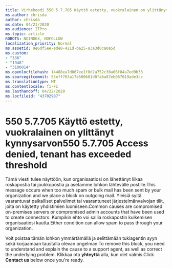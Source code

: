 ```yaml
---
title: Virhekoodi 550 5.7.705 Käyttö estetty, vuokralainen on ylittänyt kynnysarvon
ms.author: chrisda
author: chrisda
ms.date: 04/21/2020
ms.audience: ITPro
ms.topic: article
ROBOTS: NOINDEX, NOFOLLOW
localization_priority: Normal
ms.assetid: 9e6df5ee-ede8-421d-ba25-a3a3d0ca0a5d
ms.custom:
- "336"
- "1948"
- "3100014"
ms.openlocfilehash: 14488ea7d067ee1f8d2a752c30a06f84a7ed9b33
ms.sourcegitcommit: 55eff703a17e500681d8fa6a87eb067019ade3cc
ms.translationtype: MT
ms.contentlocale: fi-FI
ms.lasthandoff: 04/22/2020
ms.locfileid: "43702987"
---
```

# <a name="550-57705-access-denied-tenant-has-exceeded-threshold"></a><span data-ttu-id="7a7b2-102">550 5.7.705 Käyttö estetty, vuokralainen on ylittänyt kynnysarvon</span><span class="sxs-lookup"><span data-stu-id="7a7b2-102">550 5.7.705 Access denied, tenant has exceeded threshold</span></span>

<span data-ttu-id="7a7b2-103">Tämä viesti tulee näyttöön, kun organisaatiosi on lähettänyt liikaa roskapostia tai joukkopostia ja asetamme lohkon lähtevälle postille.</span><span class="sxs-lookup"><span data-stu-id="7a7b2-103">This message occurs when too much spam or bulk mail has been sent by your organization and we place a block on outgoing mail.</span></span>
<span data-ttu-id="7a7b2-104">Yleisiä syitä vaarantuvat paikalliset palvelimet tai vaarantuneet järjestelmänvalvojan tilit, joita on käytetty yhdistimien luomiseen.</span><span class="sxs-lookup"><span data-stu-id="7a7b2-104">Common causes are compromised on-premises servers or compromised admin accounts that have been used to create connectors.</span></span> <span data-ttu-id="7a7b2-105">Kumpikin ehto voi sallia roskapostin kulkemisen organisaatiosi kautta.</span><span class="sxs-lookup"><span data-stu-id="7a7b2-105">Either condition can allow spam to pass through your organization.</span></span>

<span data-ttu-id="7a7b2-106">Voit poistaa tämän lohkon ymmärtämällä ja selittämään tukiagentin syyn sekä korjaamaan taustalla olevan ongelman.</span><span class="sxs-lookup"><span data-stu-id="7a7b2-106">To remove this block, you need to understand and explain the cause to a support agent, as well as correct the underlying problem.</span></span>
<span data-ttu-id="7a7b2-107">Klikkaa ota **yhteyttä** alla, kun olet valmis.</span><span class="sxs-lookup"><span data-stu-id="7a7b2-107">Click **Contact us** below once you're ready.</span></span>
